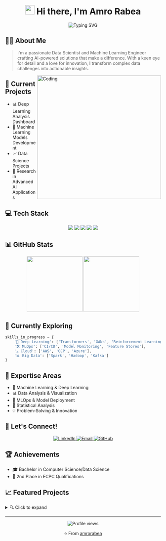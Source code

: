 <h1 align="center">
  <img src="https://media.giphy.com/media/hvRJCLFzcasrR4ia7z/giphy.gif" width="30px"/>
  Hi there, I'm Amro Rabea
</h1>

<div align="center">
  <img src="https://readme-typing-svg.herokuapp.com?font=Fira+Code&pause=1000&color=2C9AF2&center=true&vCenter=true&width=435&lines=Data+Scientist;Machine+Learning+Engineer;AI+Enthusiast;Problem+Solver" alt="Typing SVG" />
</div>

## 🧙‍♂️ About Me
> I'm a passionate Data Scientist and Machine Learning Engineer crafting AI-powered solutions that make a difference. With a keen eye for detail and a love for innovation, I transform complex data challenges into actionable insights.

<img align="right" alt="Coding" width="400" src="https://cdn.dribbble.com/users/1162077/screenshots/3848914/programmer.gif">

## 🚀 Current Projects
- 📊 Deep Learning Analysis Dashboard
- 🤖 Machine Learning Models Development
- 📈 Data Science Projects
- 🔬 Research in Advanced AI Applications

## 💻 Tech Stack
<p align="center">
  <img src="https://img.shields.io/badge/Python-Expert-3776AB?style=for-the-badge&logo=python&logoColor=white"/>
  <img src="https://img.shields.io/badge/TensorFlow-Advanced-FF6F00?style=for-the-badge&logo=tensorflow&logoColor=white"/>
  <img src="https://img.shields.io/badge/PyTorch-Advanced-EE4C2C?style=for-the-badge&logo=pytorch&logoColor=white"/>
  <img src="https://img.shields.io/badge/Scikit--learn-Expert-F7931E?style=for-the-badge&logo=scikit-learn&logoColor=white"/>
  <img src="https://img.shields.io/badge/Docker-Intermediate-2496ED?style=for-the-badge&logo=docker&logoColor=white"/>
</p>

## 📊 GitHub Stats
<div align="center">
  <img height="180em" src="https://github-readme-stats.vercel.app/api?username=amrorabea&show_icons=true&theme=tokyonight&include_all_commits=true&count_private=true"/>
  <img height="180em" src="https://github-readme-stats.vercel.app/api/top-langs/?username=amrorabea&layout=compact&langs_count=7&theme=tokyonight"/>
</div>

## 🌱 Currently Exploring
```python
skills_in_progress = {
    '🧠 Deep Learning': ['Transformers', 'GANs', 'Reinforcement Learning'],
    '🛠️ MLOps': ['CI/CD', 'Model Monitoring', 'Feature Stores'],
    '☁️ Cloud': ['AWS', 'GCP', 'Azure'],
    '📊 Big Data': ['Spark', 'Hadoop', 'Kafka']
}
```

## 🎯 Expertise Areas
- 🤖 Machine Learning & Deep Learning
- 📊 Data Analysis & Visualization
- 🔄 MLOps & Model Deployment
- 🧮 Statistical Analysis
- 💡 Problem-Solving & Innovation

## 🤝 Let's Connect!
<p align="center">
  <a href="https://www.linkedin.com/in/amro-rabea/">
    <img src="https://img.shields.io/badge/LinkedIn-0077B5?style=for-the-badge&logo=linkedin&logoColor=white" alt="LinkedIn"/>
  </a>
  <a href="mailto:amroalsafy@gmail.com">
    <img src="https://img.shields.io/badge/Email-D14836?style=for-the-badge&logo=gmail&logoColor=white" alt="Email"/>
  </a>
  <a href="https://github.com/amrorabea">
    <img src="https://img.shields.io/badge/GitHub-100000?style=for-the-badge&logo=github&logoColor=white" alt="GitHub"/>
  </a>
</p>

## 🏆 Achievements
- 🎓 Bachelor in Computer Science/Data Science
- 🌟 2nd Place in ECPC Qualifications

## 📈 Featured Projects
<details>
<summary>🔍 Click to expand</summary>

### Deep Learning Analysis Dashboard
- 📊 Interactive visualization of neural network performance
- 🔄 Real-time model monitoring
- 🎯 Precision metrics tracking

</details>

---
<div align="center">
  <img src="https://komarev.com/ghpvc/?username=amrorabea&color=blue&style=flat-square" alt="Profile views"/>
  
  ⭐️ From [amrorabea](https://github.com/amrorabea)
</div>
